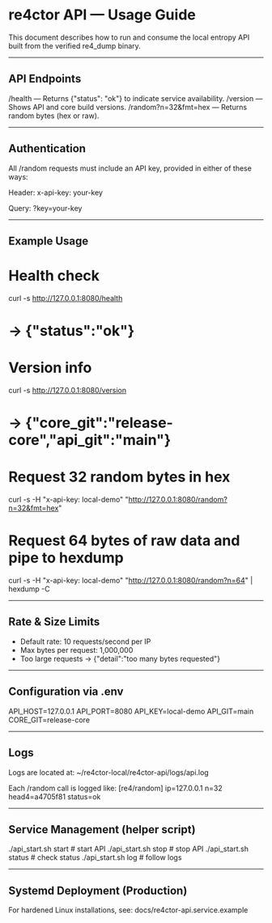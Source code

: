 # re4ctor API — Usage Guide

This document describes how to run and consume the local entropy API built from the verified re4_dump binary.

---

## API Endpoints

/health — Returns {"status": "ok"} to indicate service availability.
/version — Shows API and core build versions.
/random?n=32&fmt=hex — Returns random bytes (hex or raw).

---

## Authentication

All /random requests must include an API key, provided in either of these ways:

Header:
  x-api-key: your-key

Query:
  ?key=your-key

---

## Example Usage

# Health check
curl -s http://127.0.0.1:8080/health
# → {"status":"ok"}

# Version info
curl -s http://127.0.0.1:8080/version
# → {"core_git":"release-core","api_git":"main"}

# Request 32 random bytes in hex
curl -s -H "x-api-key: local-demo" "http://127.0.0.1:8080/random?n=32&fmt=hex"

# Request 64 bytes of raw data and pipe to hexdump
curl -s -H "x-api-key: local-demo" "http://127.0.0.1:8080/random?n=64" | hexdump -C

---

## Rate & Size Limits
- Default rate: 10 requests/second per IP
- Max bytes per request: 1,000,000
- Too large requests → {"detail":"too many bytes requested"}

---

## Configuration via .env

API_HOST=127.0.0.1
API_PORT=8080
API_KEY=local-demo
API_GIT=main
CORE_GIT=release-core

---

## Logs

Logs are located at:
~/re4ctor-local/re4ctor-api/logs/api.log

Each /random call is logged like:
[re4/random] ip=127.0.0.1 n=32 head4=a4705f81 status=ok

---

## Service Management (helper script)

./api_start.sh start    # start API
./api_start.sh stop     # stop API
./api_start.sh status   # check status
./api_start.sh log      # follow logs

---

## Systemd Deployment (Production)

For hardened Linux installations, see:
docs/re4ctor-api.service.example
